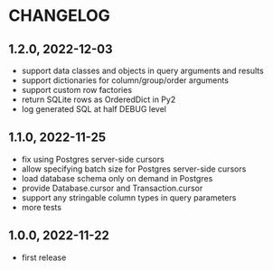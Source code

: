 CHANGELOG
=========

1.2.0, 2022-12-03
-----------------
- support data classes and objects in query arguments and results
- support dictionaries for column/group/order arguments
- support custom row factories
- return SQLite rows as OrderedDict in Py2
- log generated SQL at half DEBUG level

1.1.0, 2022-11-25
-----------------
- fix using Postgres server-side cursors
- allow specifying batch size for Postgres server-side cursors
- load database schema only on demand in Postgres
- provide Database.cursor and Transaction.cursor
- support any stringable column types in query parameters
- more tests

1.0.0, 2022-11-22
-----------------
- first release
